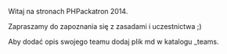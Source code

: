 Witaj na stronach PHPackatron 2014.

Zapraszamy do zapoznania się z zasadami i uczestnictwa ;)

Aby dodać opis swojego teamu dodaj plik md w katalogu _teams.

